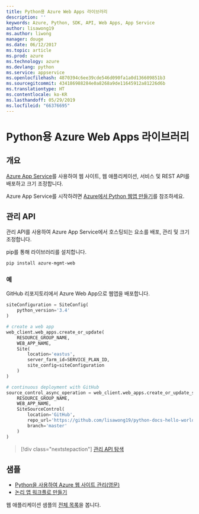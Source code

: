 ```yaml
---
title: Python용 Azure Web Apps 라이브러리
description: ''
keywords: Azure, Python, SDK, API, Web Apps, App Service
author: lisawong19
ms.author: liwong
manager: douge
ms.date: 06/12/2017
ms.topic: article
ms.prod: azure
ms.technology: azure
ms.devlang: python
ms.service: appservice
ms.openlocfilehash: 4870394c6ee39cde546d090fa1a0d136609851b3
ms.sourcegitcommit: 434186988284e0a8268a9de11645912a81226d6b
ms.translationtype: HT
ms.contentlocale: ko-KR
ms.lasthandoff: 05/29/2019
ms.locfileid: "66376695"
---
```

# <a name="azure-web-apps-libraries-for-python"></a>Python용 Azure Web Apps 라이브러리

## <a name="overview"></a>개요

[Azure App Service](/azure/app-service)를 사용하여 웹 사이트, 웹 애플리케이션, 서비스 및 REST API를 배포하고 크기 조정합니다.

Azure App Service를 시작하려면 [Azure에서 Python 웹앱 만들기](/azure/app-service-web/app-service-web-get-started-python)를 참조하세요.

## <a name="management-api"></a>관리 API

관리 API를 사용하여 Azure App Service에서 호스팅되는 요소를 배포, 관리 및 크기 조정합니다.

pip를 통해 라이브러리를 설치합니다.

```bash
pip install azure-mgmt-web
```

### <a name="example"></a>예

GitHub 리포지토리에서 Azure Web App으로 웹앱을 배포합니다.

```python
siteConfiguration = SiteConfig(
    python_version='3.4'
)

# create a web app
web_client.web_apps.create_or_update(
    RESOURCE_GROUP_NAME,
    WEB_APP_NAME,
    Site(
        location='eastus',
        server_farm_id=SERVICE_PLAN_ID,
        site_config=siteConfiguration
    )
)

# continuous deployment with GitHub
source_control_async_operation = web_client.web_apps.create_or_update_source_control(
    RESOURCE_GROUP_NAME,
    WEB_APP_NAME,
    SiteSourceControl(
        location='GitHub',
        repo_url='https://github.com/lisawong19/python-docs-hello-world',
        branch='master'
    )
)
```

> [!div class="nextstepaction"]
> [관리 API 탐색](/python/api/overview/azure/webapps/management)

## <a name="samples"></a>샘플

* [Python을 사용하여 Azure 웹 사이트 관리(영문)][1]
* [논리 앱 워크플로 만들기][2]

웹 애플리케이션 샘플의 [전체 목록](https://azure.microsoft.com/resources/samples/?platform=python&term=web-app)을 봅니다.

[1]: https://azure.microsoft.com/resources/samples/app-service-web-python-manage
[2]: ../docs-ref-conceptual/python-sdk-azure-samples-logic-app-workflow.md
